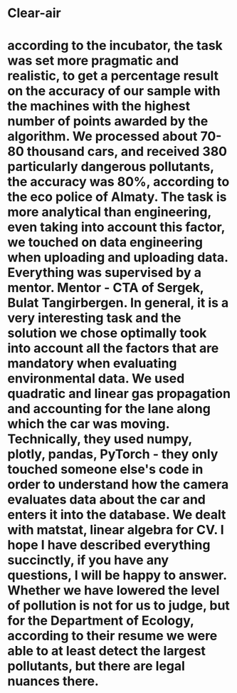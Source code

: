 # Clear-air

# according to the incubator, the task was set more pragmatic and realistic, to get a percentage result on the accuracy of our sample with the machines with the highest number of points awarded by the algorithm. We processed about 70-80 thousand cars, and received 380 particularly dangerous pollutants, the accuracy was 80%, according to the eco police of Almaty. The task is more analytical than engineering, even taking into account this factor, we touched on data engineering when uploading and uploading data. Everything was supervised by a mentor. Mentor - CTA of Sergek, Bulat Tangirbergen. In general, it is a very interesting task and the solution we chose optimally took into account all the factors that are mandatory when evaluating environmental data. We used quadratic and linear gas propagation and accounting for the lane along which the car was moving. Technically, they used numpy, plotly, pandas, PyTorch - they only touched someone else's code in order to understand how the camera evaluates data about the car and enters it into the database. We dealt with matstat, linear algebra for CV. I hope I have described everything succinctly, if you have any questions, I will be happy to answer. Whether we have lowered the level of pollution is not for us to judge, but for the Department of Ecology, according to their resume we were able to at least detect the largest pollutants, but there are legal nuances there.
